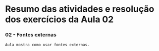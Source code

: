 # Resumo das atividades e resolução dos exercícios da Aula 02 #

### 02 - Fontes externas ###
    Aula mostra como usar fontes externas.